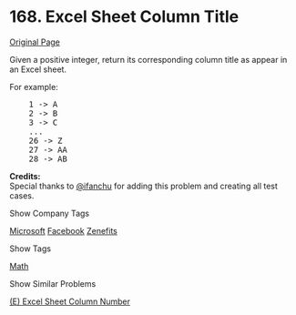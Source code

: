 # 168. Excel Sheet Column Title

[Original Page](https://leetcode.com/problems/excel-sheet-column-title/)

Given a positive integer, return its corresponding column title as appear in an Excel sheet.

For example:

<pre>    1 -> A
    2 -> B
    3 -> C
    ...
    26 -> Z
    27 -> AA
    28 -> AB </pre>

**Credits:**  
Special thanks to [@ifanchu](https://leetcode.com/discuss/user/ifanchu) for adding this problem and creating all test cases.

<div>

<div id="company_tags" class="btn btn-xs btn-warning">Show Company Tags</div>

<span class="hidebutton">[Microsoft](/company/microsoft/) [Facebook](/company/facebook/) [Zenefits](/company/zenefits/)</span></div>

<div>

<div id="tags" class="btn btn-xs btn-warning">Show Tags</div>

<span class="hidebutton">[Math](/tag/math/)</span></div>

<div>

<div id="similar" class="btn btn-xs btn-warning">Show Similar Problems</div>

<span class="hidebutton">[(E) Excel Sheet Column Number](/problems/excel-sheet-column-number/)</span></div>